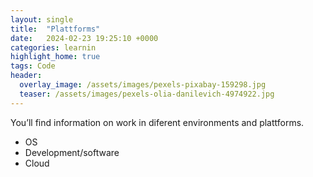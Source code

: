 ```yaml
---
layout: single
title:  "Plattforms"
date:   2024-02-23 19:25:10 +0000
categories: learnin
highlight_home: true
tags: Code
header:
  overlay_image: /assets/images/pexels-pixabay-159298.jpg
  teaser: /assets/images/pexels-olia-danilevich-4974922.jpg 
---
```

You’ll find information on work in diferent environments and plattforms.




  * OS
  * Development/software
  * Cloud